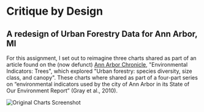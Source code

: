 # Critique by Design
## A redesign of Urban Forestry Data for Ann Arbor, MI

For this assignment, I set out to reimagine three charts shared as part of an article found on the (now defunct) [Ann Arbor Chronicle](https://annarborchronicle.com/2010/05/28/environmental-indicators-trees/index.html), "Environmental Indicators: Trees", which explored "Urban forestry: species diversity, size class, and canopy". These charts where shared as part of a four-part series on “environmental indicators used by the city of Ann Arbor in its State of Our Environment Report” (Gray et al., 2010).


![Original Charts Screenshot](https://user-images.githubusercontent.com/67763281/88246107-83040d00-cc67-11ea-9957-88f6ef8d7bad.png)

